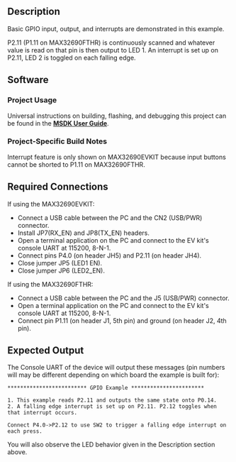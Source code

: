 ## Description

Basic GPIO input, output, and interrupts are demonstrated in this example.

P2.11 (P1.11 on MAX32690FTHR) is continuously scanned and whatever value is read on that pin is then output to LED 1.  An interrupt is set up on P2.11, LED 2 is toggled on each falling edge.

## Software

### Project Usage

Universal instructions on building, flashing, and debugging this project can be found in the **[MSDK User Guide](https://analogdevicesinc.github.io/msdk/USERGUIDE/)**.

### Project-Specific Build Notes

Interrupt feature is only shown on MAX32690EVKIT because input buttons cannot be shorted to P1.11 on MAX32690FTHR.

## Required Connections

If using the MAX32690EVKIT:
-   Connect a USB cable between the PC and the CN2 (USB/PWR) connector.
-   Install JP7(RX_EN) and JP8(TX_EN) headers.
-   Open a terminal application on the PC and connect to the EV kit's console UART at 115200, 8-N-1.
-   Connect pins P4.0 (on header JH5) and P2.11 (on header JH4).
-   Close jumper JP5 (LED1 EN).
-   Close jumper JP6 (LED2_EN).

If using the MAX32690FTHR:
-   Connect a USB cable between the PC and the J5 (USB/PWR) connector.
-   Open a terminal application on the PC and connect to the EV kit's console UART at 115200, 8-N-1.
-   Connect pin P1.11 (on header J1, 5th pin) and ground (on header J2, 4th pin).

## Expected Output

The Console UART of the device will output these messages (pin numbers will may be different depending on which board the example is built for):

```
************************* GPIO Example ***********************

1. This example reads P2.11 and outputs the same state onto P0.14.
2. A falling edge interrupt is set up on P2.11. P2.12 toggles when that interrupt occurs.

Connect P4.0->P2.12 to use SW2 to trigger a falling edge interrupt on each press.
```

You will also observe the LED behavior given in the Description section above.
